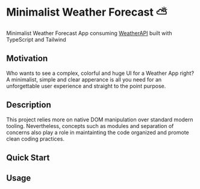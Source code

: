 # Minimalist Weather Forecast ⛅️

Minimalist Weather Forecast App consuming [WeatherAPI](https://www.weatherapi.com) built with TypeScript and Tailwind

## Motivation

Who wants to see a complex, colorful and huge UI for a Weather App right? A minimalist, simple and clear apperance is all you need for an unforgettable user experience and straight to the point purpose.

## Description

This project relies more on native DOM manipulation over standard modern tooling. Nevertheless, concepts such as modules and separation of concerns also play a role in maintainting the code organized and promote clean coding practices.

## Quick Start

## Usage
